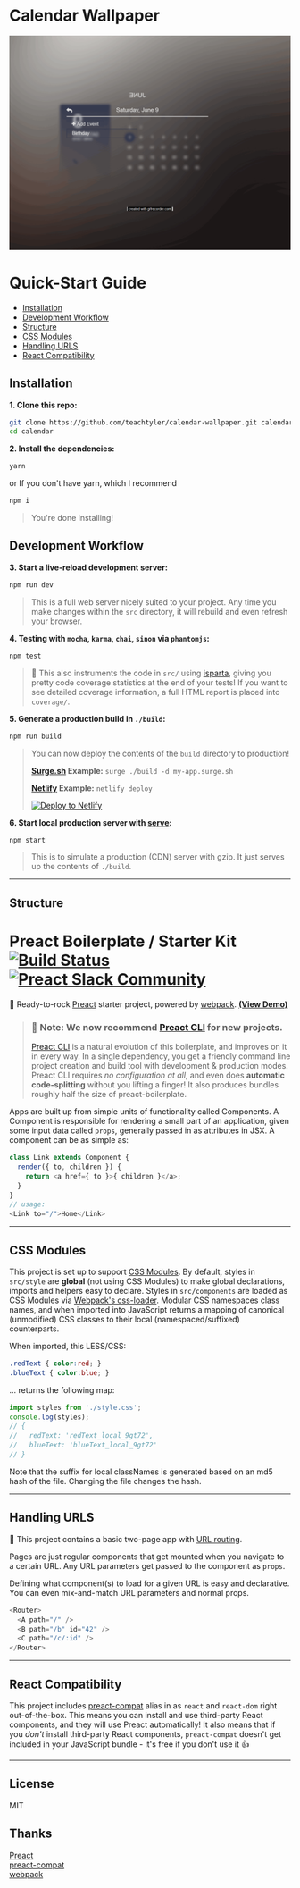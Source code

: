 # Calendar Wallpaper

![gif](./src/assets/calendar.gif)

# Quick-Start Guide

- [Installation](#installation)
- [Development Workflow](#development-workflow)
- [Structure](#structure)
- [CSS Modules](#css-modules)
- [Handling URLS](#handling-urls)
- [React Compatibility](#react-compatibility)


## Installation

**1. Clone this repo:**

```sh
git clone https://github.com/teachtyler/calendar-wallpaper.git calendar 
cd calendar
```

**2. Install the dependencies:**

```sh
yarn
```
or If you don't have yarn, which I recommend
```sh
npm i
```



> You're done installing!



## Development Workflow


**3. Start a live-reload development server:**

```sh
npm run dev
```

> This is a full web server nicely suited to your project. Any time you make changes within the `src` directory, it will rebuild and even refresh your browser.

**4. Testing with `mocha`, `karma`, `chai`, `sinon` via `phantomjs`:**

```sh
npm test
```

> 🌟 This also instruments the code in `src/` using [isparta](https://github.com/douglasduteil/isparta), giving you pretty code coverage statistics at the end of your tests! If you want to see detailed coverage information, a full HTML report is placed into `coverage/`.

**5. Generate a production build in `./build`:**

```sh
npm run build
```

> You can now deploy the contents of the `build` directory to production!
>
> **[Surge.sh](https://surge.sh) Example:** `surge ./build -d my-app.surge.sh`
> 
> **[Netlify](https://www.netlify.com/docs/cli/) Example:** `netlify deploy`
>
> [![Deploy to Netlify](https://www.netlify.com/img/deploy/button.svg)](https://app.netlify.com/start/deploy?repository=https://github.com/developit/preact-boilerplate)


**6. Start local production server with [serve](https://github.com/zeit/serve):**

```sh
npm start
```

> This is to simulate a production (CDN) server with gzip. It just serves up the contents of `./build`.



---


## Structure


# Preact Boilerplate / Starter Kit [![Build Status](https://travis-ci.org/developit/preact-boilerplate.svg?branch=master)](https://travis-ci.org/developit/preact-boilerplate) [![Preact Slack Community](https://preact-slack.now.sh/badge.svg)](https://preact-slack.now.sh)

:guitar: Ready-to-rock [Preact] starter project, powered by [webpack]. **[(View Demo)](https://preact-boilerplate.surge.sh)**

> ### :rocket: Note: We now recommend [Preact CLI](https://github.com/developit/preact-cli/) for new projects.
>
> [Preact CLI](https://github.com/developit/preact-cli/) is a natural evolution of this boilerplate, and improves on it in every way. In a single dependency, you get a friendly command line project creation and build tool with development & production modes. Preact CLI requires _no configuration at all_, and even does **automatic code-splitting** without you lifting a finger!  It also produces bundles roughly half the size of preact-boilerplate.


Apps are built up from simple units of functionality called Components. A Component is responsible for rendering a small part of an application, given some input data called `props`, generally passed in as attributes in JSX. A component can be as simple as:

```js
class Link extends Component {
  render({ to, children }) {
    return <a href={ to }>{ children }</a>;
  }
}
// usage:
<Link to="/">Home</Link>
```


---


## CSS Modules

This project is set up to support [CSS Modules](https://github.com/css-modules/css-modules).  By default, styles in `src/style` are **global** (not using CSS Modules) to make global declarations, imports and helpers easy to declare.  Styles in `src/components` are loaded as CSS Modules via [Webpack's css-loader](https://github.com/webpack/css-loader#css-modules).  Modular CSS namespaces class names, and when imported into JavaScript returns a mapping of canonical (unmodified) CSS classes to their local (namespaced/suffixed) counterparts.

When imported, this LESS/CSS:

```css
.redText { color:red; }
.blueText { color:blue; }
```

... returns the following map:

```js
import styles from './style.css';
console.log(styles);
// {
//   redText: 'redText_local_9gt72',
//   blueText: 'blueText_local_9gt72'
// }
```

Note that the suffix for local classNames is generated based on an md5 hash of the file. Changing the file changes the hash.


---


## Handling URLS

:information_desk_person: This project contains a basic two-page app with [URL routing](http://git.io/preact-router).

Pages are just regular components that get mounted when you navigate to a certain URL. Any URL parameters get passed to the component as `props`.

Defining what component(s) to load for a given URL is easy and declarative. You can even mix-and-match URL parameters and normal props.

```js
<Router>
  <A path="/" />
  <B path="/b" id="42" />
  <C path="/c/:id" />
</Router>
```


---


## React Compatibility

This project includes [preact-compat] alias in as `react` and `react-dom` right out-of-the-box.  This means you can install and use third-party React components, and they will use Preact automatically!  It also means that if you _don't_ install third-party React components, `preact-compat` doesn't get included in your JavaScript bundle - it's free if you don't use it 👍

---


## License

MIT

## Thanks
[Preact]   
[preact-compat]  
[webpack] 

[Preact]: https://github.com/developit/preact
[preact-compat]: https://github.com/developit/preact-compat
[webpack]: https://webpack.github.io
